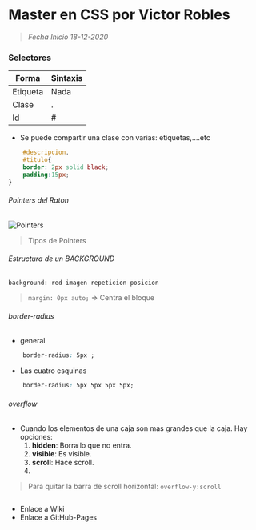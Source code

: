 # Master en CSS por Victor Robles

> *Fecha Inicio 18-12-2020*

### Selectores
|   Forma	|   Sintaxis	|
|---	|---	|
|   Etiqueta	|   Nada	|
|   Clase	|   .	|
|   Id	|   #	|


- Se puede compartir una clase con varias: etiquetas,....etc
```css
    #descripcion,
    #titulo{
    border: 2px solid black;
    padding:15px;
}
```   

###### Pointers del Raton
![Pointers](Apuntes/ImagenesApoyo/PointersEnCSS.jpg)      
> Tipos de Pointers


###### Estructura de un BACKGROUND
`background: red imagen repeticion posicion`


> `margin: 0px auto;` => Centra el bloque


###### border-radius   

- general
```css
    border-radius: 5px ;
```
- Las cuatro esquinas
```css
    border-radius: 5px 5px 5px 5px;
```

###### overflow

- Cuando los elementos de una caja son mas grandes que la caja. Hay opciones:
    1. **hidden**: Borra lo que no entra.
    2. **visible**: Es visible.
    3. **scroll**: Hace scroll.
    4. 

> Para quitar la barra de scroll horizontal:
        `overflow-y:scroll`


```css

```
- Enlace a Wiki
- Enlace a GitHub-Pages